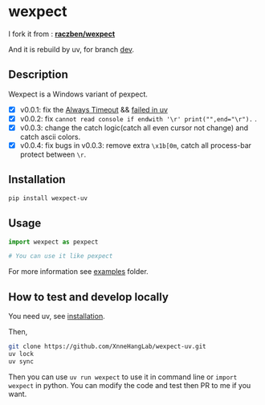 # wexpect

I fork it from : [**raczben/wexpect**](https://github.com/raczben/wexpect)

And it is rebuild by uv, for branch [dev](https://github.com/raczben/wexpect/tree/dev).

## Description

Wexpect is a Windows variant of pexpect.

- [x] v0.0.1: fix the [Always Timeout](https://github.com/raczben/wexpect/issues/42) && [failed in uv](https://github.com/raczben/wexpect/issues/26)
- [x] v0.0.2: fix `cannot read console if endwith '\r' print("",end="\r").` .
- [x] v0.0.3: change the catch logic(catch all even cursor not change) and catch ascii colors.
- [x] v0.0.4: fix bugs in v0.0.3: remove extra `\x1b[0m`, catch all process-bar protect between `\r`.

## Installation

```bash
pip install wexpect-uv
```

## Usage

```python
import wexpect as pexpect

# You can use it like pexpect
```

For more information see [examples](https://github.com/XnneHangLab/wexpect-uv) folder.

## How to test and develop locally

You need uv, see [installation](https://docs.astral.sh/uv/getting-started/installation/).

Then,

```bash
git clone https://github.com/XnneHangLab/wexpect-uv.git
uv lock
uv sync
```

Then you can use `uv run wexpect` to use it in command line or `import wexpect` in python. You can modify the code and test then PR to me if you want.
